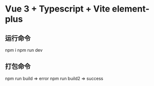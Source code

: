 # Vue 3 + Typescript + Vite element-plus

## 运行命令

npm i
npm run dev

## 打包命令

npm run build => error
npm run build2 => success
